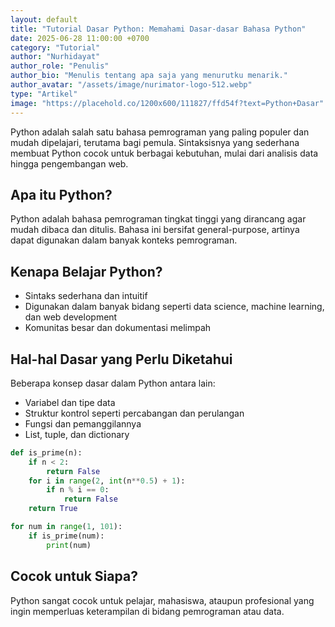 ```yaml
---
layout: default
title: "Tutorial Dasar Python: Memahami Dasar-dasar Bahasa Python"
date: 2025-06-28 11:00:00 +0700
category: "Tutorial"
author: "Nurhidayat"
author_role: "Penulis"
author_bio: "Menulis tentang apa saja yang menurutku menarik."
author_avatar: "/assets/image/nurimator-logo-512.webp"
type: "Artikel"
image: "https://placehold.co/1200x600/111827/ffd54f?text=Python+Dasar"
---
```


Python adalah salah satu bahasa pemrograman yang paling populer dan mudah dipelajari, terutama bagi pemula. Sintaksisnya yang sederhana membuat Python cocok untuk berbagai kebutuhan, mulai dari analisis data hingga pengembangan web.

## Apa itu Python?

Python adalah bahasa pemrograman tingkat tinggi yang dirancang agar mudah dibaca dan ditulis. Bahasa ini bersifat general-purpose, artinya dapat digunakan dalam banyak konteks pemrograman.

## Kenapa Belajar Python?

- Sintaks sederhana dan intuitif
- Digunakan dalam banyak bidang seperti data science, machine learning, dan web development
- Komunitas besar dan dokumentasi melimpah

## Hal-hal Dasar yang Perlu Diketahui

Beberapa konsep dasar dalam Python antara lain:
- Variabel dan tipe data
- Struktur kontrol seperti percabangan dan perulangan
- Fungsi dan pemanggilannya
- List, tuple, dan dictionary

```python
def is_prime(n):
    if n < 2:
        return False
    for i in range(2, int(n**0.5) + 1):
        if n % i == 0:
            return False
    return True

for num in range(1, 101):
    if is_prime(num):
        print(num)
```

## Cocok untuk Siapa?

Python sangat cocok untuk pelajar, mahasiswa, ataupun profesional yang ingin memperluas keterampilan di bidang pemrograman atau data.

